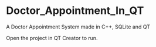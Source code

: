 # Doctor_Appointment_In_QT

A Doctor Appointment System made in C++, SQLite and QT

Open the project in QT Creator to run.
